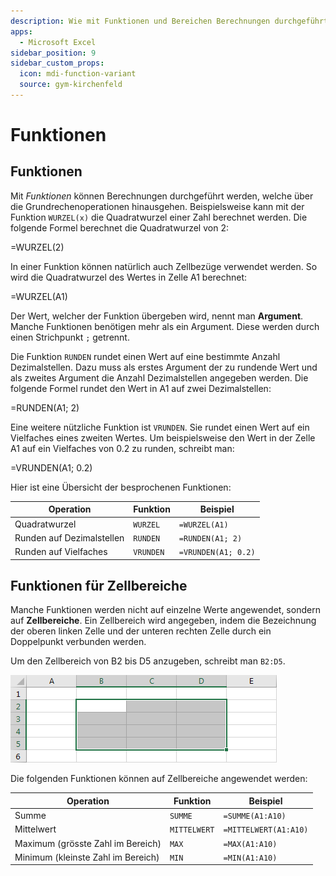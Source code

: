 ```yaml
---
description: Wie mit Funktionen und Bereichen Berechnungen durchgeführt werden können.
apps:
  - Microsoft Excel
sidebar_position: 9
sidebar_custom_props:
  icon: mdi-function-variant
  source: gym-kirchenfeld
---
```


# Funktionen




## Funktionen

Mit *Funktionen* können Berechnungen durchgeführt werden, welche über die Grundrechenoperationen hinausgehen. Beispielsweise kann mit der Funktion `WURZEL(x)` die Quadratwurzel einer Zahl berechnet werden. Die folgende Formel berechnet die Quadratwurzel von 2:

<ExcelBox>=WURZEL(2)</ExcelBox>

In einer Funktion können natürlich auch Zellbezüge verwendet werden. So wird die Quadratwurzel des Wertes in Zelle A1 berechnet:

<ExcelBox>=WURZEL(A1)</ExcelBox>

Der Wert, welcher der Funktion übergeben wird, nennt man **Argument**. Manche Funktionen benötigen mehr als ein Argument. Diese werden durch einen Strichpunkt `;` getrennt.

Die Funktion `RUNDEN` rundet einen Wert auf eine bestimmte Anzahl Dezimalstellen. Dazu muss als erstes Argument der zu rundende Wert und als zweites Argument die Anzahl Dezimalstellen angegeben werden. Die folgende Formel rundet den Wert in A1 auf zwei Dezimalstellen:

<ExcelBox>=RUNDEN(A1; 2)</ExcelBox>

Eine weitere nützliche Funktion ist `VRUNDEN`. Sie rundet einen Wert auf ein Vielfaches eines zweiten Wertes. Um beispielsweise den Wert in der Zelle A1 auf ein Vielfaches von 0.2 zu runden, schreibt man:

<ExcelBox>=VRUNDEN(A1; 0.2)</ExcelBox>

Hier ist eine Übersicht der besprochenen Funktionen:

| Operation                 | Funktion  | Beispiel            |
| ------------------------- | --------- | ------------------- |
| Quadratwurzel             | `WURZEL`  | `=WURZEL(A1)`       |
| Runden auf Dezimalstellen | `RUNDEN`  | `=RUNDEN(A1; 2)`    |
| Runden auf Vielfaches     | `VRUNDEN` | `=VRUNDEN(A1; 0.2)` |


## Funktionen für Zellbereiche

Manche Funktionen werden nicht auf einzelne Werte angewendet, sondern auf **Zellbereiche**. Ein Zellbereich wird angegeben, indem die Bezeichnung der oberen linken Zelle und der unteren rechten Zelle durch ein Doppelpunkt verbunden werden.

Um den Zellbereich von B2 bis D5 anzugeben, schreibt man `B2:D5`.

![Der Zellbereich B2:D5](./cell-range.png)

Die folgenden Funktionen können auf Zellbereiche angewendet werden:

| Operation                          | Funktion     | Beispiel              |
| ---------------------------------- | ------------ | --------------------- |
| Summe                              | `SUMME`      | `=SUMME(A1:A10)`      |
| Mittelwert                         | `MITTELWERT` | `=MITTELWERT(A1:A10)` |
| Maximum (grösste Zahl im Bereich)  | `MAX`        | `=MAX(A1:A10)`        |
| Minimum (kleinste Zahl im Bereich) | `MIN`        | `=MIN(A1:A10)`        |
